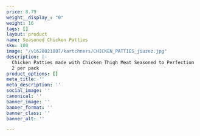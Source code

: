 ```yaml
---
price: 8.79
weight__display_: "0"
weight: 16
tags: []
layout: product
name: Seasoned Chicken Patties
sku: 100
image: "/v1628021807/kartchners/CHICKEN_PATTIES_jiuzez.jpg"
description: |-
  Chicken Patties made with Chicken Thigh Meat Seasoned to Perfection
  2 per pack
product_options: []
meta_title: ''
meta_description: ''
social_image: ''
canonical: ''
banner_image: ''
banner_format: ''
banner_class: ''
banner_alt: ''

---
```

